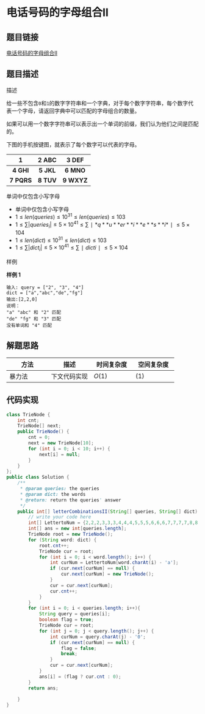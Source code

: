 
#  电话号码的字母组合II

## 题目链接

[电话号码的字母组合II](https://www.lintcode.com/problem/270/?_from=collection&fromId=161)

## 题目描述

描述

给一些不包含`0`和`1`的数字字符串和一个字典，对于每个数字字符串，每个数字代表一个字母，请返回字典中可以匹配的字母组合的数量。

如果可以用一个数字字符串可以表示出一个单词的前缀，我们认为他们之间是匹配的。

下图的手机按键图，就表示了每个数字可以代表的字母。

|       1        |     2 ABC     |     3 DEF      |
| :------------: | :-----------: | :------------: |
| **4** **GHI**  | **5** **JKL** | **6** **MNO**  |
| **7** **PQRS** | **8** **TUV** | **9** **WXYZ** |

单词中仅包含小写字母

- 单词中仅包含小写字母
- $1 \leq len(queries) \leq 10^31≤len(queries)≤103$
- $1 \leq \sum |queries_i| \leq 5 \times 10^41≤∑∣*q**u**er**i**e**s**i*∣≤5×104$
- $1 \leq len(dict) \leq 10^31≤len(dict)≤103$
- $1 \leq \sum |dict_i| \leq 5 \times 10^41≤∑∣dicti∣≤5×104$

样例

**样例 1**

```
输入: query = ["2", "3", "4"]
dict = ["a","abc","de","fg"]
输出:[2,2,0]
说明：
"a" "abc" 和 "2" 匹配
"de" "fg" 和 "3" 匹配
没有单词和 "4" 匹配
```

## 解题思路

| <div style="width:70pt">方法</div>  |描述 |<div style="width:70pt">时间复杂度</div> |<div style="width:70pt">空间复杂度</div>|
|---|---|---|---|
|  暴力法 | 下文代码实现  | $O(1)$|$(1)$|



## 代码实现

```java
class TrieNode {
    int cnt;
    TrieNode[] next;
    public TrieNode() {
        cnt = 0;
        next = new TrieNode[10];
        for (int i = 0; i < 10; i++) {
            next[i] = null;
        }
    }
};
public class Solution {
    /**
     * @param queries: the queries
     * @param dict: the words
     * @return: return the queries' answer
     */
    public int[] letterCombinationsII(String[] queries, String[] dict) {
        // write your code here
        int[] LettertoNum = {2,2,2,3,3,3,4,4,4,5,5,5,6,6,6,7,7,7,7,8,8,8,9,9,9,9};
        int[] ans = new int[queries.length];
        TrieNode root = new TrieNode();
        for (String word: dict) {
            root.cnt++;
            TrieNode cur = root;
            for (int i = 0; i < word.length(); i++) {
                int curNum = LettertoNum[word.charAt(i) - 'a'];
                if (cur.next[curNum] == null) {
                    cur.next[curNum] = new TrieNode();
                }
                cur = cur.next[curNum];
                cur.cnt++;
            }
        }
        for (int i = 0; i < queries.length; i++){
            String query = queries[i];
            boolean flag = true;
            TrieNode cur = root;
            for (int j = 0; j < query.length(); j++) {
                int curNum = query.charAt(j) - '0';
                if (cur.next[curNum] == null) {
                    flag = false;
                    break;
                }
                cur = cur.next[curNum];
            }
            ans[i] = (flag ? cur.cnt : 0);
        }
        return ans;
        
    }
}
```
